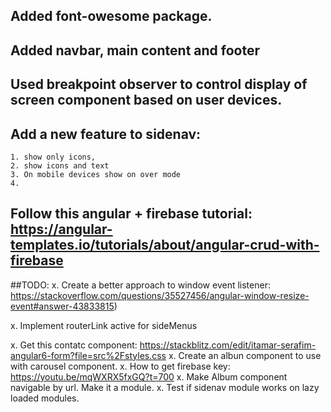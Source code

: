 ## Added font-owesome package.
## Added navbar, main content and footer
## Used breakpoint observer to control display of screen component based on user devices.
## Add a new feature to sidenav: 
    1. show only icons, 
    2. show icons and text
    3. On mobile devices show on over mode
    4. 
## Follow this angular + firebase tutorial: https://angular-templates.io/tutorials/about/angular-crud-with-firebase
##TODO:
  x. Create a better approach to window event listener: https://stackoverflow.com/questions/35527456/angular-window-resize-event#answer-43833815)

  x. Implement routerLink active for sideMenus

  x. Get this contatc component: https://stackblitz.com/edit/itamar-serafim-angular6-form?file=src%2Fstyles.css
  x. Create an albun component to use with carousel component.
  x. How to get firebase key: https://youtu.be/mqWXRX5fxGQ?t=700
  x. Make Album component navigable by url. Make it a module.
  x. Test if sidenav module works on lazy loaded modules.
